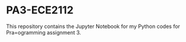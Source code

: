 # PA3-ECE2112
This repository contains the Jupyter Notebook for my Python codes for Pra=ogramming assignment 3.
